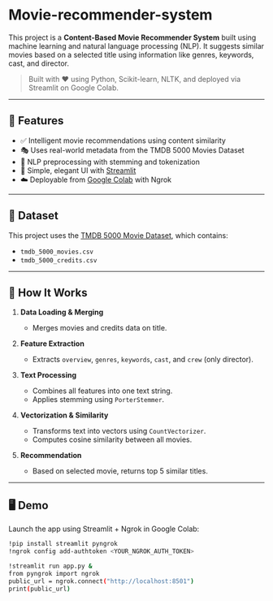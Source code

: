 # Movie-recommender-system

This project is a **Content-Based Movie Recommender System** built using machine learning and natural language processing (NLP). It suggests similar movies based on a selected title using information like genres, keywords, cast, and director.

> Built with ❤️ using Python, Scikit-learn, NLTK, and deployed via Streamlit on Google Colab.

---

## 📌 Features

- ✅ Intelligent movie recommendations using content similarity
- 🎭 Uses real-world metadata from the TMDB 5000 Movies Dataset
- 🧠 NLP preprocessing with stemming and tokenization
- 🚀 Simple, elegant UI with [Streamlit](https://streamlit.io/)
- ☁️ Deployable from [Google Colab](https://colab.research.google.com/) with Ngrok

---

## 📁 Dataset

This project uses the [TMDB 5000 Movie Dataset](https://www.kaggle.com/datasets/tmdb/tmdb-movie-metadata), which contains:
- `tmdb_5000_movies.csv`
- `tmdb_5000_credits.csv`

---

## 🧠 How It Works

1. **Data Loading & Merging**
   - Merges movies and credits data on title.

2. **Feature Extraction**
   - Extracts `overview`, `genres`, `keywords`, `cast`, and `crew` (only director).

3. **Text Processing**
   - Combines all features into one text string.
   - Applies stemming using `PorterStemmer`.

4. **Vectorization & Similarity**
   - Transforms text into vectors using `CountVectorizer`.
   - Computes cosine similarity between all movies.

5. **Recommendation**
   - Based on selected movie, returns top 5 similar titles.

---

## 🖥️ Demo

Launch the app using Streamlit + Ngrok in Google Colab:

```bash
!pip install streamlit pyngrok
!ngrok config add-authtoken <YOUR_NGROK_AUTH_TOKEN>

!streamlit run app.py &
from pyngrok import ngrok
public_url = ngrok.connect("http://localhost:8501")
print(public_url)
